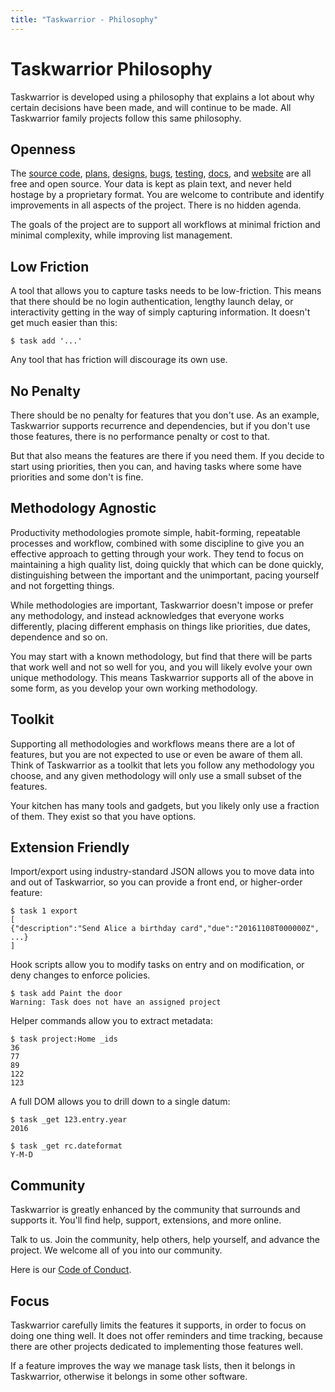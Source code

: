```yaml
---
title: "Taskwarrior - Philosophy"
---
```


# Taskwarrior Philosophy

Taskwarrior is developed using a philosophy that explains a lot about why certain decisions have been made, and will continue to be made.
All Taskwarrior family projects follow this same philosophy.

## Openness

The [source code](https://github.com/GothenburgBitFactory/taskwarrior), [plans](https://github.com/GothenburgBitFactory/taskwarrior/tree/develop/doc/devel/rfcs/plans.md), [designs](https://github.com/GothenburgBitFactory/taskwarrior/blob/develop/doc/devel/rfcs/README.md), [bugs](https://github.com/GothenburgBitFactory/taskwarrior/issues), [testing](https://github.com/GothenburgBitFactory/taskwarrior/actions), [docs](/docs), and [website](https://github.com/GothenburgBitFactory/tw.org) are all free and open source.
Your data is kept as plain text, and never held hostage by a proprietary format.
You are welcome to contribute and identify improvements in all aspects of the project.
There is no hidden agenda.

The goals of the project are to support all workflows at minimal friction and minimal complexity, while improving list management.

## Low Friction

A tool that allows you to capture tasks needs to be low-friction.
This means that there should be no login authentication, lengthy launch delay, or interactivity getting in the way of simply capturing information.
It doesn\'t get much easier than this:

```
$ task add '...'
```

Any tool that has friction will discourage its own use.

## No Penalty

There should be no penalty for features that you don\'t use.
As an example, Taskwarrior supports recurrence and dependencies, but if you don\'t use those features, there is no performance penalty or cost to that.

But that also means the features are there if you need them.
If you decide to start using priorities, then you can, and having tasks where some have priorities and some don\'t is fine.

## Methodology Agnostic

Productivity methodologies promote simple, habit-forming, repeatable processes and workflow, combined with some discipline to give you an effective approach to getting through your work.
They tend to focus on maintaining a high quality list, doing quickly that which can be done quickly, distinguishing between the important and the unimportant, pacing yourself and not forgetting things.

While methodologies are important, Taskwarrior doesn\'t impose or prefer any methodology, and instead acknowledges that everyone works differently, placing different emphasis on things like priorities, due dates, dependence and so on.

You may start with a known methodology, but find that there will be parts that work well and not so well for you, and you will likely evolve your own unique methodology.
This means Taskwarrior supports all of the above in some form, as you develop your own working methodology.

## Toolkit

Supporting all methodologies and workflows means there are a lot of features, but you are not expected to use or even be aware of them all.
Think of Taskwarrior as a toolkit that lets you follow any methodology you choose, and any given methodology will only use a small subset of the features.

Your kitchen has many tools and gadgets, but you likely only use a fraction of them.
They exist so that you have options.

## Extension Friendly

Import/export using industry-standard JSON allows you to move data into and out of Taskwarrior, so you can provide a front end, or higher-order feature:

```
$ task 1 export
[
{"description":"Send Alice a birthday card","due":"20161108T000000Z", ...}
]
```

Hook scripts allow you to modify tasks on entry and on modification, or deny changes to enforce policies.

```
$ task add Paint the door
Warning: Task does not have an assigned project
```

Helper commands allow you to extract metadata:

```
$ task project:Home _ids
36
77
89
122
123
```

A full DOM allows you to drill down to a single datum:

```
$ task _get 123.entry.year
2016

$ task _get rc.dateformat
Y-M-D
```

## Community

Taskwarrior is greatly enhanced by the community that surrounds and supports it.
You\'ll find help, support, extensions, and more online.

Talk to us.
Join the community, help others, help yourself, and advance the project.
We welcome all of you into our community.

Here is our [Code of Conduct](/conduct).

## Focus

Taskwarrior carefully limits the features it supports, in order to focus on doing one thing well.
It does not offer reminders and time tracking, because there are other projects dedicated to implementing those features well.

If a feature improves the way we manage task lists, then it belongs in Taskwarrior, otherwise it belongs in some other software.
